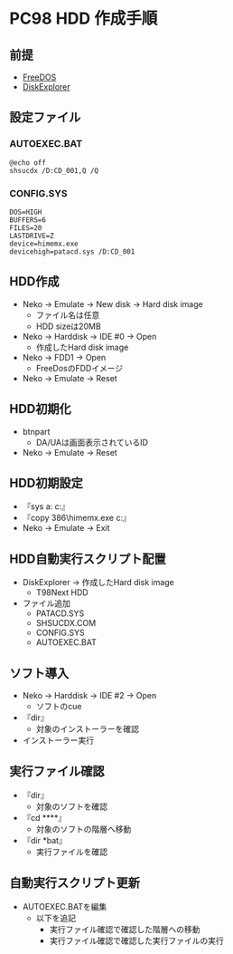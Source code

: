 # PC98 HDD 作成手順

## 前提
* [FreeDOS](http://bauxite.sakura.ne.jp/software/dos/freedos.htm)
* [DiskExplorer](https://hp.vector.co.jp/authors/VA013937/editdisk/index.html)

## 設定ファイル
### AUTOEXEC.BAT
```
@echo off
shsucdx /D:CD_001,Q /Q
```
### CONFIG.SYS
```
DOS=HIGH
BUFFERS=6
FILES=20
LASTDRIVE=Z
device=himemx.exe
devicehigh=patacd.sys /D:CD_001
```

## HDD作成
* Neko -> Emulate -> New disk -> Hard disk image
  * ファイル名は任意
  * HDD sizeは20MB
* Neko -> Harddisk -> IDE #0 -> Open
  * 作成したHard disk image
* Neko -> FDD1 -> Open
  * FreeDosのFDDイメージ
* Neko -> Emulate -> Reset

## HDD初期化
* btnpart
  * DA/UAは画面表示されているID
* Neko -> Emulate -> Reset

## HDD初期設定
* 『sys a: c:』
* 『copy 386\himemx.exe c:』
* Neko -> Emulate -> Exit

## HDD自動実行スクリプト配置
* DiskExplorer -> 作成したHard disk image
  * T98Next HDD
* ファイル追加
  * PATACD.SYS
  * SHSUCDX.COM
  * CONFIG.SYS
  * AUTOEXEC.BAT

## ソフト導入
* Neko -> Harddisk -> IDE #2 -> Open
  * ソフトのcue
* 『dir』
  * 対象のインストーラーを確認
* インストーラー実行


## 実行ファイル確認
* 『dir』
  * 対象のソフトを確認
* 『cd ****』
  * 対象のソフトの階層へ移動
* 『dir *bat』
  * 実行ファイルを確認

## 自動実行スクリプト更新
* AUTOEXEC.BATを編集
  * 以下を追記
    * 実行ファイル確認で確認した階層への移動
    * 実行ファイル確認で確認した実行ファイルの実行
